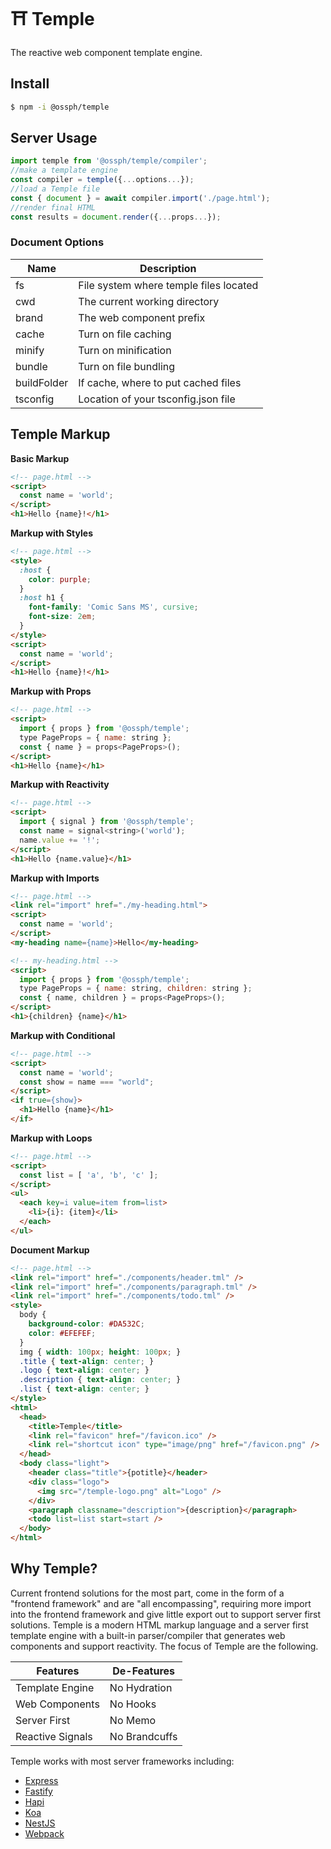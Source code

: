 # ⛩️ Temple

The reactive web component template engine.

## Install

```bash
$ npm -i @ossph/temple
```

## Server Usage

```js
import temple from '@ossph/temple/compiler';
//make a template engine
const compiler = temple({...options...});
//load a Temple file
const { document } = await compiler.import('./page.html');
//render final HTML
const results = document.render({...props...});
```

### Document Options

| Name        | Description                            |
|-------------|----------------------------------------|
| fs          | File system where temple files located |
| cwd         | The current working directory          |
| brand       | The web component prefix               |
| cache       | Turn on file caching                   |
| minify      | Turn on minification                   |
| bundle      | Turn on file bundling                  |
| buildFolder | If cache, where to put cached files    |
| tsconfig    | Location of your tsconfig.json file    |


## Temple Markup

**Basic Markup**

```html
<!-- page.html -->
<script>
  const name = 'world';
</script>
<h1>Hello {name}!</h1>
```

**Markup with Styles**

```html
<!-- page.html -->
<style>
  :host {
    color: purple;
  }
  :host h1 {
    font-family: 'Comic Sans MS', cursive;
    font-size: 2em;
  }
</style>
<script>
  const name = 'world';
</script>
<h1>Hello {name}!</h1>
```

**Markup with Props**

```html
<!-- page.html -->
<script>
  import { props } from '@ossph/temple';
  type PageProps = { name: string };
  const { name } = props<PageProps>();
</script>
<h1>Hello {name}</h1>
```

**Markup with Reactivity**

```html
<!-- page.html -->
<script>
  import { signal } from '@ossph/temple';
  const name = signal<string>('world');
  name.value += '!';
</script>
<h1>Hello {name.value}</h1>
```

**Markup with Imports**

```html
<!-- page.html -->
<link rel="import" href="./my-heading.html">
<script>
  const name = 'world';
</script>
<my-heading name={name}>Hello</my-heading>
```

```html
<!-- my-heading.html -->
<script>
  import { props } from '@ossph/temple';
  type PageProps = { name: string, children: string };
  const { name, children } = props<PageProps>();
</script>
<h1>{children} {name}</h1>
```

**Markup with Conditional**

```html
<!-- page.html -->
<script>
  const name = 'world';
  const show = name === "world";
</script>
<if true={show}>
  <h1>Hello {name}</h1>
</if>
```

**Markup with Loops**

```html
<!-- page.html -->
<script>
  const list = [ 'a', 'b', 'c' ];
</script>
<ul>
  <each key=i value=item from=list>
    <li>{i}: {item}</li>
  </each>
</ul>
```

**Document Markup**

```html
<!-- page.html -->
<link rel="import" href="./components/header.tml" />
<link rel="import" href="./components/paragraph.tml" />
<link rel="import" href="./components/todo.tml" />
<style>
  body { 
    background-color: #DA532C; 
    color: #EFEFEF; 
  }
  img { width: 100px; height: 100px; }
  .title { text-align: center; }
  .logo { text-align: center; }
  .description { text-align: center; }
  .list { text-align: center; }
</style>
<html>
  <head>
    <title>Temple</title>
    <link rel="favicon" href="/favicon.ico" />
    <link rel="shortcut icon" type="image/png" href="/favicon.png" />
  </head>
  <body class="light">
    <header class="title">{potitle}</header>
    <div class="logo">
      <img src="/temple-logo.png" alt="Logo" />
    </div>
    <paragraph classname="description">{description}</paragraph>
    <todo list=list start=start />
  </body>
</html>
```

## Why Temple?

Current frontend solutions for the most part, come in the form of a 
"frontend framework" and are "all encompassing", requiring more import 
into the frontend framework and give little export out to support server 
first solutions. Temple is a modern HTML markup language and a server 
first template engine with a built-in parser/compiler that generates 
web components and support reactivity. The focus of Temple are the 
following.

| Features         | De-Features   |
|------------------|---------------|
| Template Engine  | No Hydration  |
| Web Components   | No Hooks      |
| Server First     | No Memo       |
| Reactive Signals | No Brandcuffs |

Temple works with most server frameworks including:

 - [Express](https://github.com/OSSPhilippines/temple/tree/main/examples/with-express)
 - [Fastify](https://github.com/OSSPhilippines/temple/tree/main/examples/with-fastify)
 - [Hapi](https://github.com/OSSPhilippines/temple/tree/main/examples/with-hapi)
 - [Koa](https://github.com/OSSPhilippines/temple/tree/main/examples/with-koa)
 - [NestJS](https://github.com/OSSPhilippines/temple/tree/main/examples/with-nest)
 - [Webpack](https://github.com/OSSPhilippines/temple/tree/main/examples/with-webpack)
